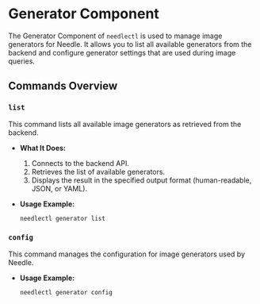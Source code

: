 # Generator Component

The Generator Component of `needlectl` is used to manage image generators for Needle. It allows you to list all available generators from the backend and configure generator settings that are used during image queries.

## Commands Overview

### `list`

This command lists all available image generators as retrieved from the backend.

- **What It Does:**
    1. Connects to the backend API.
    2. Retrieves the list of available generators.
    3. Displays the result in the specified output format (human-readable, JSON, or YAML).

- **Usage Example:**
   ```bash
   needlectl generator list
   ```
  
### `config`
This command manages the configuration for image generators used by Needle.


- **Usage Example:**
   ```bash
   needlectl generator config
   ```
